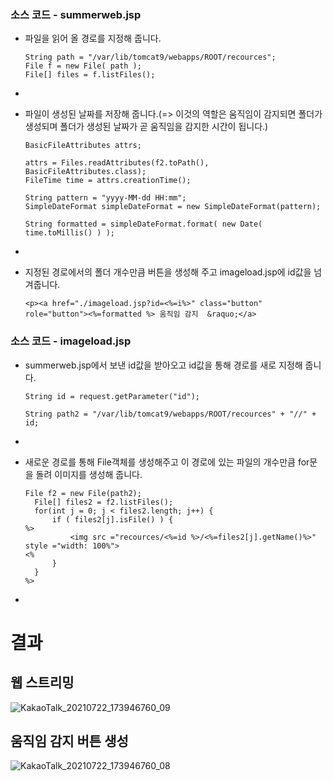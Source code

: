 ### 소스 코드 - summerweb.jsp

+ 파일을 읽어 올 경로를 지정해 줍니다.

      String path = "/var/lib/tomcat9/webapps/ROOT/recources";
      File f = new File( path );
      File[] files = f.listFiles();
+
 
+ 파일이 생성된 날짜를 저장해 줍니다.(=> 이것의 역할은 움직임이 감지되면 폴더가 생성되며 폴더가 생성된 날짜가 곧 움직임을 감지한 시간이 됩니다.)

      BasicFileAttributes attrs;
			
      attrs = Files.readAttributes(f2.toPath(), BasicFileAttributes.class);
      FileTime time = attrs.creationTime();
			    
      String pattern = "yyyy-MM-dd HH:mm";
      SimpleDateFormat simpleDateFormat = new SimpleDateFormat(pattern);

      String formatted = simpleDateFormat.format( new Date( time.toMillis() ) );
 
+

+ 지정된 경로에서의 폴더 개수만큼 버튼을 생성해 주고 imageload.jsp에 id값을 넘겨줍니다.

      <p><a href="./imageload.jsp?id=<%=i%>" class="button" role="button"><%=formatted %> 움직임 감지  &raquo;</a>
      
      
### 소스 코드 - imageload.jsp


+ summerweb.jsp에서 보낸 id값을 받아오고 id값을 통해 경로를 새로 지정해 줍니다.

      String id = request.getParameter("id");

      String path2 = "/var/lib/tomcat9/webapps/ROOT/recources" + "//" + id;
      
+

+ 새로운 경로를 통해 File객체를 생성해주고 이 경로에 있는 파일의 개수만큼 for문을 돌려 이미지를 생성해 줍니다.

      File f2 = new File(path2);
		File[] files2 = f2.listFiles();
		for(int j = 0; j < files2.length; j++) {
			if ( files2[j].isFile() ) {
      %>
				<img src ="recources/<%=id %>/<%=files2[j].getName()%>" style ="width: 100%">
      <%
			}
		}
      %>
      
+

# 결과



## 웹 스트리밍

![KakaoTalk_20210722_173946760_09](https://user-images.githubusercontent.com/77609451/126638733-f641ac1b-87b3-4c2d-b2ed-8c03df4ec7b2.png)



## 움직임 감지 버튼 생성

![KakaoTalk_20210722_173946760_08](https://user-images.githubusercontent.com/77609451/126638764-11471d14-d9d0-47a2-a07a-e4bce4e226bf.jpg)
